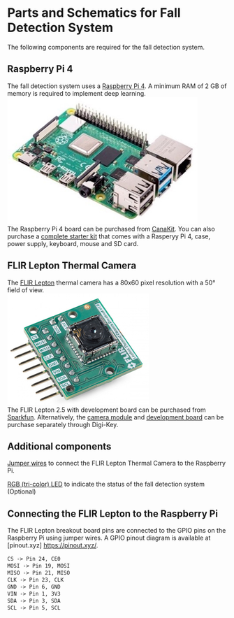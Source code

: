# Parts and Schematics for Fall Detection System

The following components are required for the fall detection system.

## Raspberry Pi 4
The fall detection system uses a [Raspberry Pi 4](https://www.raspberrypi.org/products/raspberry-pi-4-model-b/).  A minimum RAM of 2 GB of memory is required to implement deep learning. <br/>
![](https://github.com/vsv04/Fall-Detection-System/blob/master/PARTS%20%26%20SCHEMATICS/Images/Raspberry%20Pi%204.jpg)<br/>
The Raspberry Pi 4 board can be purchased from [CanaKit](https://www.canakit.com/raspberry-pi-4-2gb.html). You can also purchase a [complete starter kit](https://www.canakit.com/raspberry-pi-4-complete-starter-kit-official-case.html) that comes with a Rasperyy Pi 4, case, power supply, keyboard, mouse and SD card. 

## FLIR Lepton Thermal Camera
The [FLIR Lepton](https://www.flir.com/products/lepton/?model=500-0763-01) thermal camera has a 80x60 pixel resolution with a 50° field of view. <br/>
![](https://github.com/vsv04/Fall-Detection-System/blob/master/PARTS%20%26%20SCHEMATICS/Images/FLIR%20Lepton.jpg)<br/>
The FLIR Lepton 2.5 with development board can be purchased from [Sparkfun](https://www.sparkfun.com/products/15948). Alternatively, the [camera module](https://www.digikey.com/products/en?FV=-5|79760) and [development board](https://www.digikey.com/product-detail/en/flir-lepton/250-0577-00/1577-250-0577-00-ND/10385179) can be purchase separately through Digi-Key. 

## Additional components
[Jumper wires](https://www.adafruit.com/product/266) to connect the FLIR Lepton Thermal Camera to the Raspberry Pi. 

[RGB (tri-color) LED](https://www.adafruit.com/product/159) to indicate the status of the fall detection system (Optional)

## Connecting the FLIR Lepton to the Raspberry Pi
The FLIR Lepton breakout board pins are connected to the GPIO pins on the Raspberry Pi using jumper wires. A GPIO pinout diagram is available at [pinout.xyz] https://pinout.xyz/. </br>
```
CS -> Pin 24, CE0
MOSI -> Pin 19, MOSI
MISO -> Pin 21, MISO
CLK -> Pin 23, CLK
GND -> Pin 6, GND
VIN -> Pin 1, 3V3
SDA -> Pin 3, SDA
SCL -> Pin 5, SCL
```

